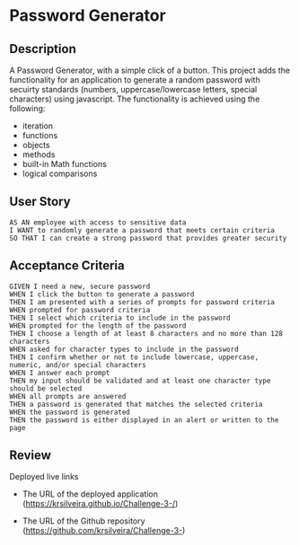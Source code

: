 # Password Generator

## Description
A Password Generator, with a simple click of a button. This project adds the functionality for an application to generate a random password with secuirty standards (numbers, uppercase/lowercase letters, special characters) using javascript. The functionality is achieved using the following: 

* iteration
* functions
* objects
* methods
* built-in Math functions
* logical comparisons 


## User Story

```
AS AN employee with access to sensitive data
I WANT to randomly generate a password that meets certain criteria
SO THAT I can create a strong password that provides greater security
```

## Acceptance Criteria

```
GIVEN I need a new, secure password
WHEN I click the button to generate a password
THEN I am presented with a series of prompts for password criteria
WHEN prompted for password criteria
THEN I select which criteria to include in the password
WHEN prompted for the length of the password
THEN I choose a length of at least 8 characters and no more than 128 characters
WHEN asked for character types to include in the password
THEN I confirm whether or not to include lowercase, uppercase, numeric, and/or special characters
WHEN I answer each prompt
THEN my input should be validated and at least one character type should be selected
WHEN all prompts are answered
THEN a password is generated that matches the selected criteria
WHEN the password is generated
THEN the password is either displayed in an alert or written to the page
```

## Review

Deployed live links

* The URL of the deployed application (https://krsilveira.github.io/Challenge-3-/)

* The URL of the Github repository (https://github.com/krsilveira/Challenge-3-)
